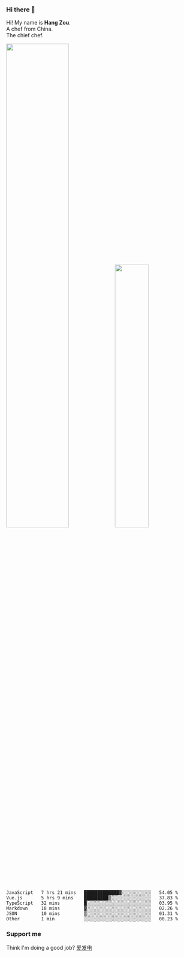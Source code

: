 ### Hi there 👋

Hi! My name is **Hang Zou**.  
A chef from China.  
The chief chef.

<img align="" width="57.5%" src="https://github-readme-stats.vercel.app/api?username=zouhangwithsweet&hide_title=true&hide_border=true&show_icons=true&include_all_commits=true&line_height=21" /><img align="" width="42.4%" src="https://github-readme-stats.vercel.app/api/top-langs/?username=zouhangwithsweet&hide_title=true&hide_border=true&layout=compact" />

<!--START_SECTION:waka-->

```text
JavaScript   7 hrs 21 mins   █████████████▓░░░░░░░░░░░   54.05 %
Vue.js       5 hrs 9 mins    █████████▒░░░░░░░░░░░░░░░   37.83 %
TypeScript   32 mins         █░░░░░░░░░░░░░░░░░░░░░░░░   03.95 %
Markdown     18 mins         ▓░░░░░░░░░░░░░░░░░░░░░░░░   02.26 %
JSON         10 mins         ▒░░░░░░░░░░░░░░░░░░░░░░░░   01.31 %
Other        1 min           ░░░░░░░░░░░░░░░░░░░░░░░░░   00.23 %
```

<!--END_SECTION:waka-->

### Support me

Think I'm doing a good job? [爱发电](https://afdian.net/@zouhangsweet)
